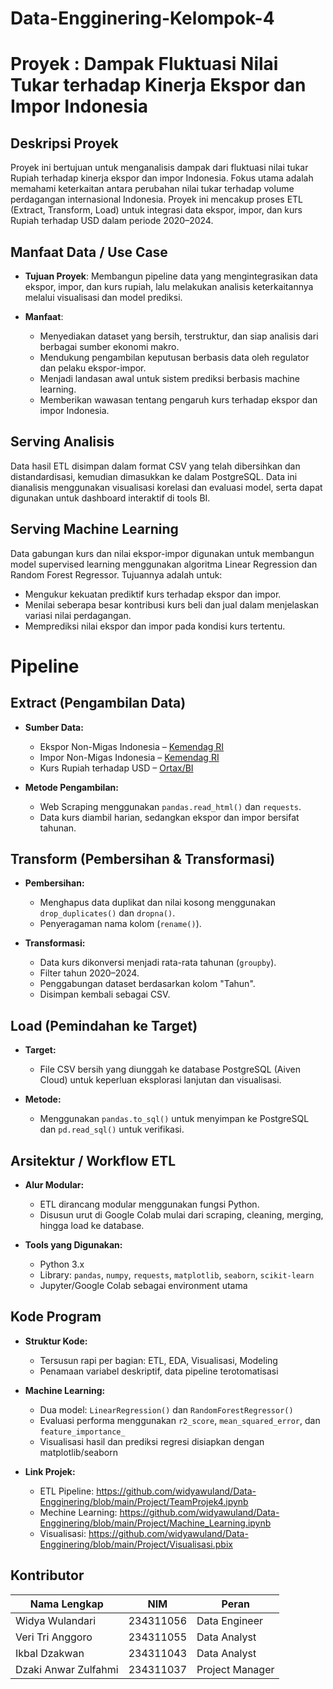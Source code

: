 # Data-Engginering-Kelompok-4

# Proyek : Dampak Fluktuasi Nilai Tukar terhadap Kinerja Ekspor dan Impor Indonesia

## Deskripsi Proyek
Proyek ini bertujuan untuk menganalisis dampak dari fluktuasi nilai tukar Rupiah terhadap kinerja ekspor dan impor Indonesia. Fokus utama adalah memahami keterkaitan antara perubahan nilai tukar terhadap volume perdagangan internasional Indonesia. Proyek ini mencakup proses ETL (Extract, Transform, Load) untuk integrasi data ekspor, impor, dan kurs Rupiah terhadap USD dalam periode 2020–2024.

## Manfaat Data / Use Case
- **Tujuan Proyek**:
  Membangun pipeline data yang mengintegrasikan data ekspor, impor, dan kurs rupiah, lalu melakukan analisis keterkaitannya melalui visualisasi dan model prediksi.
  
- **Manfaat**:
  - Menyediakan dataset yang bersih, terstruktur, dan siap analisis dari berbagai sumber ekonomi makro.
  - Mendukung pengambilan keputusan berbasis data oleh regulator dan pelaku ekspor-impor.
  - Menjadi landasan awal untuk sistem prediksi berbasis machine learning.
  - Memberikan wawasan tentang pengaruh kurs terhadap ekspor dan impor Indonesia.

## Serving Analisis
Data hasil ETL disimpan dalam format CSV yang telah dibersihkan dan distandardisasi, kemudian dimasukkan ke dalam PostgreSQL. Data ini dianalisis menggunakan visualisasi korelasi dan evaluasi model, serta dapat digunakan untuk dashboard interaktif di tools BI.

## Serving Machine Learning
Data gabungan kurs dan nilai ekspor-impor digunakan untuk membangun model supervised learning menggunakan algoritma Linear Regression dan Random Forest Regressor. Tujuannya adalah untuk:
- Mengukur kekuatan prediktif kurs terhadap ekspor dan impor.
- Menilai seberapa besar kontribusi kurs beli dan jual dalam menjelaskan variasi nilai perdagangan.
- Memprediksi nilai ekspor dan impor pada kondisi kurs tertentu.

# Pipeline

## Extract (Pengambilan Data)
- **Sumber Data:**
  - Ekspor Non-Migas Indonesia – [Kemendag RI](https://satudata.kemendag.go.id/data-informasi/perdagangan-luar-negeri/ekspor-non-migas-komoditi)
  - Impor Non-Migas Indonesia – [Kemendag RI](https://satudata.kemendag.go.id/data-informasi/perdagangan-luar-negeri/impor-non-migas-komoditi)
  - Kurs Rupiah terhadap USD – [Ortax/BI](https://datacenter.ortax.org/ortax/kursbi/show/USD?rentang_tanggal=2020-01-01,2024-12-31&show=USD)

- **Metode Pengambilan:**
  - Web Scraping menggunakan `pandas.read_html()` dan `requests`.
  - Data kurs diambil harian, sedangkan ekspor dan impor bersifat tahunan.

## Transform (Pembersihan & Transformasi)
- **Pembersihan:**
  - Menghapus data duplikat dan nilai kosong menggunakan `drop_duplicates()` dan `dropna()`.
  - Penyeragaman nama kolom (`rename()`).

- **Transformasi:**
  - Data kurs dikonversi menjadi rata-rata tahunan (`groupby`).
  - Filter tahun 2020–2024.
  - Penggabungan dataset berdasarkan kolom "Tahun".
  - Disimpan kembali sebagai CSV.

## Load (Pemindahan ke Target)
- **Target:**
  - File CSV bersih yang diunggah ke database PostgreSQL (Aiven Cloud) untuk keperluan eksplorasi lanjutan dan visualisasi.

- **Metode:**
  - Menggunakan `pandas.to_sql()` untuk menyimpan ke PostgreSQL dan `pd.read_sql()` untuk verifikasi.

## Arsitektur / Workflow ETL
- **Alur Modular:**
  - ETL dirancang modular menggunakan fungsi Python.
  - Disusun urut di Google Colab mulai dari scraping, cleaning, merging, hingga load ke database.

- **Tools yang Digunakan:**
  - Python 3.x
  - Library: `pandas`, `numpy`, `requests`, `matplotlib`, `seaborn`, `scikit-learn`
  - Jupyter/Google Colab sebagai environment utama

## Kode Program
- **Struktur Kode:**
  - Tersusun rapi per bagian: ETL, EDA, Visualisasi, Modeling
  - Penamaan variabel deskriptif, data pipeline terotomatisasi

- **Machine Learning:**
  - Dua model: `LinearRegression()` dan `RandomForestRegressor()`
  - Evaluasi performa menggunakan `r2_score`, `mean_squared_error`, dan `feature_importance_`
  - Visualisasi hasil dan prediksi regresi disiapkan dengan matplotlib/seaborn

- **Link Projek:**
  - ETL Pipeline: https://github.com/widyawuland/Data-Engginering/blob/main/Project/TeamProjek4.ipynb
  - Mechine Learning: https://github.com/widyawuland/Data-Engginering/blob/main/Project/Machine_Learning.ipynb
  - Visualisasi: https://github.com/widyawuland/Data-Engginering/blob/main/Project/Visualisasi.pbix

## Kontributor
| Nama Lengkap         | NIM         | Peran           |
|----------------------|-------------|-----------------|
| Widya Wulandari      | 234311056   | Data Engineer   |
| Veri Tri Anggoro     | 234311055   | Data Analyst    |
| Ikbal Dzakwan        | 234311043   | Data Analyst    |
| Dzaki Anwar Zulfahmi | 234311037   | Project Manager |
